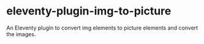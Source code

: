 # eleventy-plugin-img-to-picture
An Eleventy plugin to convert img elements to picture elements and convert the images. 
